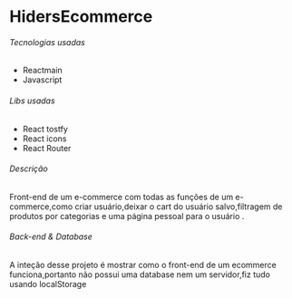 # HidersEcommerce




###### Tecnologias usadas

* Reactmain
* Javascript

###### Libs usadas

* React tostfy
* React icons
* React Router

###### Descrição

Front-end de um e-commerce com todas as funções de um e-commerce,como criar usuário,deixar o cart do usuário salvo,filtragem de produtos por categorias e uma página pessoal para o usuário .


###### Back-end & Database
A inteção desse projeto é mostrar como o front-end de um ecommerce funciona,portanto não possui uma database nem um servidor,fiz tudo usando localStorage

